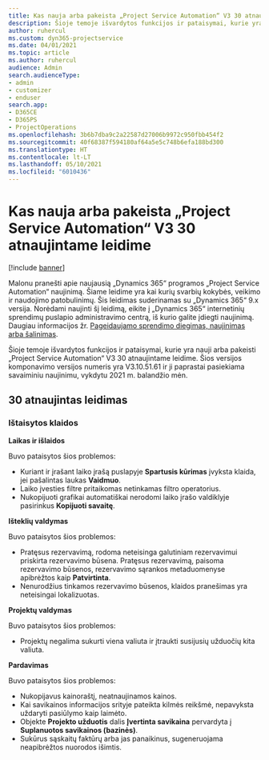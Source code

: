 ```yaml
---
title: Kas nauja arba pakeista „Project Service Automation“ V3 30 atnaujintame leidime
description: Šioje temoje išvardytos funkcijos ir pataisymai, kurie yra pasiekiami „Project Service Automation“ V3 30 atnaujintame leidime.
author: ruhercul
ms.custom: dyn365-projectservice
ms.date: 04/01/2021
ms.topic: article
ms.author: ruhercul
audience: Admin
search.audienceType:
- admin
- customizer
- enduser
search.app:
- D365CE
- D365PS
- ProjectOperations
ms.openlocfilehash: 3b6b7dba9c2a22587d27006b9972c950fbb454f2
ms.sourcegitcommit: 40f68387f594180af64a5e5c748b6efa188bd300
ms.translationtype: HT
ms.contentlocale: lt-LT
ms.lasthandoff: 05/10/2021
ms.locfileid: "6010436"
---
```

# <a name="whats-new-or-changed-in-project-service-automation-update-release-30-v3"></a>Kas nauja arba pakeista „Project Service Automation“ V3 30 atnaujintame leidime

[!include [banner](../includes/psa-now-project-operations.md)]

Malonu pranešti apie naujausią „Dynamics 365“ programos „Project Service Automation“ naujinimą. Šiame leidime yra kai kurių svarbių kokybės, veikimo ir naudojimo patobulinimų. Šis leidimas suderinamas su „Dynamics 365“ 9.x versija. Norėdami naujinti šį leidimą, eikite į „Dynamics 365“ internetinių sprendimų puslapio administravimo centrą, iš kurio galite įdiegti naujinimą. Daugiau informacijos žr. [Pageidaujamo sprendimo diegimas, naujinimas arba šalinimas](/power-platform/admin/install-remove-preferred-solution.md).

Šioje temoje išvardytos funkcijos ir pataisymai, kurie yra nauji arba pakeisti „Project Service Automation“ V3 30 atnaujintame leidime. Šios versijos komponavimo versijos numeris yra V3.10.51.61 ir ji paprastai pasiekiama savaiminiu naujinimu, vykdytu 2021 m. balandžio mėn.

## <a name="update-release-30"></a>30 atnaujintas leidimas

### <a name="bug-fixes"></a>Ištaisytos klaidos

**Laikas ir išlaidos**

Buvo pataisytos šios problemos:

- Kuriant ir įrašant laiko įrašą puslapyje **Spartusis kūrimas** įvyksta klaida, jei pašalintas laukas **Vaidmuo**.
- Laiko įvesties filtre pritaikomas netinkamas filtro operatorius.
- Nukopijuoti grafikai automatiškai nerodomi laiko įrašo valdiklyje pasirinkus **Kopijuoti savaitę**.

**Išteklių valdymas**

Buvo pataisytos šios problemos:

- Pratęsus rezervavimą, rodoma neteisinga galutiniam rezervavimui priskirta rezervavimo būsena. Pratęsus rezervavimą, paisoma rezervavimo būsenos, rezervavimo sąrankos metaduomenyse apibrėžtos kaip **Patvirtinta**.
- Nenurodžius tinkamos rezervavimo būsenos, klaidos pranešimas yra neteisingai lokalizuotas.

**Projektų valdymas**

Buvo pataisytos šios problemos:

- Projektų negalima sukurti viena valiuta ir įtraukti susijusių užduočių kita valiuta.

**Pardavimas**

Buvo pataisytos šios problemos:

- Nukopijavus kainoraštį, neatnaujinamos kainos.
- Kai savikainos informacijos srityje pateikta kilmės reikšmė, nepavyksta uždaryti pasiūlymo kaip laimėto.
- Objekte **Projekto užduotis** dalis **Įvertinta savikaina** pervardyta į **Suplanuotos savikainos (bazinės)**.
- Sukūrus sąskaitų faktūrų arba jas panaikinus, sugeneruojama neapibrėžtos nuorodos išimtis.

